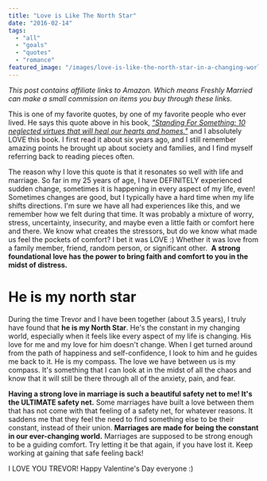 ```yaml
---
title: "Love is Like The North Star"
date: "2016-02-14"
tags:
  - "all"
  - "goals"
  - "quotes"
  - "romance"
featured_image: "/images/love-is-like-the-north-star-in-a-changing-world-its-always-constant.png"
---
```


_This post contains affiliate links to Amazon. Which means Freshly Married can make a small commission on items you buy through these links._

This is one of my favorite quotes, by one of my favorite people who ever lived. He says this quote above in his book, [_"Standing For Something: 10 neglected virtues that will heal our hearts and homes."_](https://amzn.to/2H5rILv) and I absolutely LOVE this book. I first read it about six years ago, and I still remember amazing points he brought up about society and families, and I find myself referring back to reading pieces often.

The reason why I love this quote is that it resonates so well with life and marriage. So far in my 25 years of age, I have DEFINITELY experienced sudden change, sometimes it is happening in every aspect of my life, even! Sometimes changes are good, but I typically have a hard time when my life shifts directions. I'm sure we have all had experiences like this, and we remember how we felt during that time. It was probably a mixture of worry, stress, uncertainty, insecurity, and maybe even a little faith or comfort here and there. We know what creates the stressors, but do we know what made us feel the pockets of comfort? I bet it was LOVE :) Whether it was love from a family member, friend, random person, or significant other.  **A strong foundational love has the power to bring faith and comfort to you in the midst of distress.** 

# He is my north star

During the time Trevor and I have been together (about 3.5 years), I truly have found that **he is my North Star**. He's the constant in my changing world, especially when it feels like every aspect of my life is changing. His love for me and my love for him doesn't change. When I get turned around from the path of happiness and self-confidence, I look to him and he guides me back to it. He is my compass. The love we have between us is my compass. It's something that I can look at in the midst of all the chaos and know that it will still be there through all of the anxiety, pain, and fear.

**Having a strong love in marriage is such a beautiful safety net to me! It's the ULTIMATE safety net.** Some marriages have built a love between them that has not come with that feeling of a safety net, for whatever reasons. It saddens me that they feel the need to find something else to be their constant, instead of their union. **Marriages are made for being the constant in our ever-changing world.** Marriages are supposed to be strong enough to be a guiding comfort. Try letting it be that again, if you have lost it. Keep working at gaining that safe feeling back!

I LOVE YOU TREVOR! Happy Valentine's Day everyone :)
